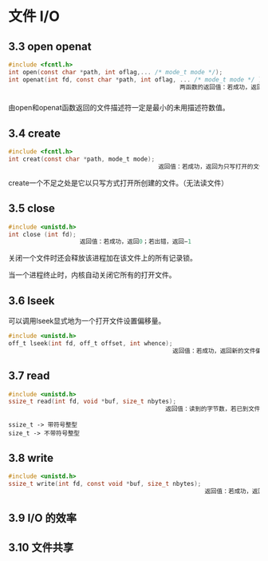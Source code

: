 # 文件 I/O


## 3.3 open openat

```c
#include <fcntl.h>
int open(const char *path, int oflag,... /* mode_t mode */);
int openat(int fd, const char *path, int oflag, ... /* mode_t mode */ );
                                                两函数的返回值：若成功，返回文件描述符；若出错，返回−1
```

###

由open和openat函数返回的文件描述符一定是最小的未用描述符数值。

## 3.4 create

```c
#include <fcntl.h>
int creat(const char *path, mode_t mode);
                                          返回值：若成功，返回为只写打开的文件描述符；若出错，返回−1
```

create一个不足之处是它以只写方式打开所创建的文件。（无法读文件）

## 3.5 close

```c
#include <unistd.h>
int close (int fd);
                    返回值：若成功，返回0；若出错，返回−1
```

关闭一个文件时还会释放该进程加在该文件上的所有记录锁。

当一个进程终止时，内核自动关闭它所有的打开文件。

## 3.6 lseek

可以调用lseek显式地为一个打开文件设置偏移量。

```c
#include <unistd.h>
off_t lseek(int fd, off_t offset, int whence);
                                              返回值：若成功，返回新的文件偏移量；若出错，返回为−1
```

## 3.7 read

```c
#include <unistd.h>
ssize_t read(int fd, void *buf, size_t nbytes);
                                            返回值：读到的字节数，若已到文件尾，返回0；若出错，返回−1
```

    ssize_t -> 带符号整型
    size_t -> 不带符号整型

## 3.8 write

```c
#include <unistd.h>
ssize_t write(int fd, const void *buf, size_t nbytes);
                                                       返回值：若成功，返回已写的字节数；若出错，返回−1
```

## 3.9 I/O 的效率



## 3.10 文件共享




